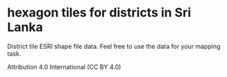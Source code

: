 # hexagon tiles for districts in Sri Lanka
District tile ESRI shape file data.
Feel free to use the data for your mapping task.


Attribution 4.0 International (CC BY 4.0)
